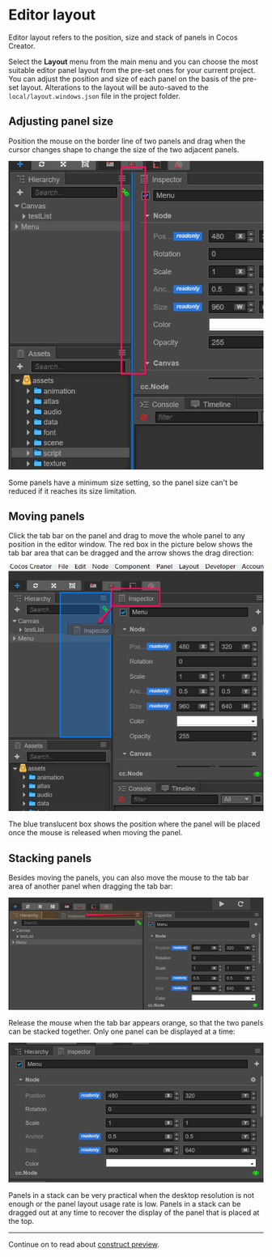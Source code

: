 # Editor layout

Editor layout refers to the position, size and stack of panels in Cocos Creator.

Select the __Layout__ menu from the main menu and you can choose the most suitable editor panel layout from the pre-set ones for your current project. You can adjust the position and size of each panel on the basis of the pre-set layout. Alterations to the layout will be auto-saved to the `local/layout.windows.json` file in the project folder.

## Adjusting panel size
Position the mouse on the border line of two panels and drag when the cursor changes shape to change the size of the two adjacent panels.

![resize](layout/resize.png)

Some panels have a minimum size setting, so the panel size can't be reduced if it reaches its size limitation.

## Moving panels
Click the tab bar on the panel and drag to move the whole panel to any position in the editor window. The red box in the picture below shows the tab bar area that can be dragged and the arrow shows the drag direction:

![drag tab](layout/drag_tab.png)

The blue translucent box shows the position where the panel will be placed once the mouse is released when moving the panel.

## Stacking panels
Besides moving the panels, you can also move the mouse to the tab bar area of another panel when dragging the tab bar:

![stack before](layout/stack_before.png)

Release the mouse when the tab bar appears orange, so that the two panels can be stacked together. Only one panel can be displayed at a time:

![stack after](layout/stack_after.png)

Panels in a stack can be very practical when the desktop resolution is not enough or the panel layout usage rate is low. Panels in a stack can be dragged out at any time to recover the display of the panel that is placed at the top.


---

Continue on to read about [construct preview](preview-build.md).

